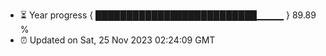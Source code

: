 - ⏳ Year progress { ██████████████████████████▁▁▁▁ } 89.89 %
- ⏰ Updated on Sat, 25 Nov 2023 02:24:09 GMT

